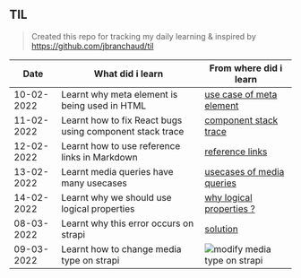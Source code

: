 ## TIL

> Created this repo for tracking my daily learning & inspired by https://github.com/jbranchaud/til

[use case of meta element]: https://web.dev/learn/design/intro/#a-meta-element-for-viewport
[component stack trace]: https://reactjs.org/blog/2017/07/26/error-handling-in-react-16.html#component-stack-traces
[reference links]: https://www.markdownguide.org/basic-syntax/#reference-style-links
[usecases of media queries]: https://web.dev/learn/design/media-queries/#target-different-types-of-output
[why logical properties ?]: https://web.dev/learn/design/internationalization/#logical-properties
[solution]: https://github.com/strapi/strapi/issues/4289
[modify media type on strapi]: <img width="920" alt="image" src="https://user-images.githubusercontent.com/37110560/157438193-20d57f6e-0f2f-4147-b0eb-8c5f5bf9ef08.png">


| Date        | What did i learn | From where did i learn | 
| ----------- | ---------------- | ---------------------- |
| 10-02-2022  | Learnt why meta element is being used in HTML | [use case of meta element]  |
| 11-02-2022  | Learnt how to fix React bugs using component stack trace | [component stack trace] |
| 12-02-2022  | Learnt how to use reference links in Markdown | [reference links] |
| 13-02-2022  | Learnt media queries have many usecases | [usecases of media queries] |
| 14-02-2022  | Learnt why we should use logical properties | [why logical properties ?] | 
| 08-03-2022  | Learnt why this error occurs on strapi | [solution] |
| 09-03-2022  | Learnt how to change media type on strapi | ![modify media type on strapi] |
